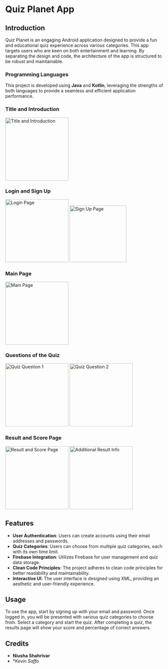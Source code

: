 # Quiz Planet App

## Introduction
Quiz Planet is an engaging Android application designed to provide a fun and educational quiz experience across various categories. This app targets users who are keen on both entertainment and learning. By separating the design and code, the architecture of the app is structured to be robust and maintainable.

### Programming Languages
This project is developed using **Java** and **Kotlin**, leveraging the strengths of both languages to provide a seamless and efficient application performance.

### Title and Introduction
<img width="200" alt="Title and Introduction" src="https://github.com/NiushaSh/Quiz-Planet-App/assets/166985686/eddad993-8ccf-4ecf-8a58-a705a61f08ab">

### Login and Sign Up
<img width="200" alt="Login Page" src="https://github.com/NiushaSh/Quiz-Planet-App/assets/166985686/c443d729-80f8-4809-91c4-12c91ab669a2">
<img width="180" alt="Sign Up Page" src="https://github.com/NiushaSh/Quiz-Planet-App/assets/166985686/053d205f-344f-4b95-9298-6574e63600c9">

### Main Page
<img width="200" alt="Main Page" src="https://github.com/NiushaSh/Quiz-Planet-App/assets/166985686/bb59cd6e-383d-4ca2-81d1-4b04ef945356">

### Questions of the Quiz
<img width="200" alt="Quiz Question 1" src="https://github.com/NiushaSh/Quiz-Planet-App/assets/166985686/52a44d12-e287-4a23-93c1-e93c717413ba">
<img width="200" alt="Quiz Question 2" src="https://github.com/NiushaSh/Quiz-Planet-App/assets/166985686/008b736a-d5ab-4ff4-85d1-b5c39f2a39a2">

### Result and Score Page
<img width="200" alt="Result and Score Page" src="https://github.com/NiushaSh/Quiz-Planet-App/assets/166985686/49197b17-74f1-4c87-a27a-3211db89a831">
<img width="200" alt="Additional Result Info" src="https://github.com/NiushaSh/Quiz-Planet-App/assets/166985686/c46f3d15-48c7-4928-8a09-929806ee257e">



## Features
- **User Authentication**: Users can create accounts using their email addresses and passwords.
- **Quiz Categories**: Users can choose from multiple quiz categories, each with its own time limit.
- **Firebase Integration**: Utilizes Firebase for user management and quiz data storage.
- **Clean Code Principles**: The project adheres to clean code principles for better readability and maintainability.
- **Interactive UI**: The user interface is designed using XML, providing an aesthetic and user-friendly experience.


## Usage
To use the app, start by signing up with your email and password. Once logged in, you will be presented with various quiz categories to choose from. Select a category and start the quiz. After completing a quiz, the results page will show your score and percentage of correct answers.


## Credits
- **Niusha Shahrivar**
- **Kevin Saffo*

